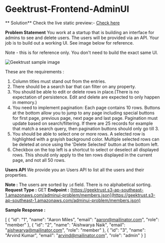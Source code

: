 # Geektrust-Frontend-AdminUI

** Solution**
Check the live static preview:- [Check here](https://karanvirrkumar.github.io/Geektrust-Frontend-AdminUI/)

**Problem Statement**
You work at a startup that is building an interface for admins to see and delete users. The users will be provided via an API. Your job is to build out a working UI. See image below for reference.


Note - this is for reference only. You don't need to build the exact same UI.

![Geektrust sample image](https://www.geektrust.com/assets/images/adminUIProbableUsersTable.png)

These are the requirements :

1. Column titles must stand out from the entries.
2. There should be a search bar that can filter on any property.
3. You should be able to edit or delete rows in place.(There is no expectation of persistence. Edit and delete are expected to only happen in memory.)
4. You need to implement pagination: Each page contains 10 rows. Buttons at the bottom allow you to jump to any page including special buttons for first page, previous page, next page and last page. Pagination must update based on search/filtering. If there are 25 records for example that match a search query, then pagination buttons should only go till 3.
5. You should be able to select one or more rows. A selected row is highlighted with a grayish background color. Multiple selected rows can be deleted at once using the 'Delete Selected' button at the bottom left.
6. Checkbox on the top left is a shortcut to select or deselect all displayed rows. This should only apply to the ten rows displayed in the current page, and not all 50 rows.

**Users API**
We provide you an Users API to list all the users and their properties.

**Note :**
The users are sorted by `id` field. There is no alphabetical sorting.
**Request Type :**
GET
**Endpoint :**
[https://geektrust.s3-ap-southeast-1.amazonaws.com/adminui-problem/members.json](https://geektrust.s3-ap-southeast-1.amazonaws.com/adminui-problem/members.json)

**Sample Response :**
                          
[
  {
    "id": "1",
    "name": "Aaron Miles",
    "email": "aaron@mailinator.com",
    "role": "member"
  },
  {
    "id": "2",
    "name": "Aishwarya Naik",
    "email": "aishwarya@mailinator.com",
    "role": "member"
  },
  {
    "id": "3",
    "name": "Arvind Kumar",
    "email": "arvind@mailinator.com",
    "role": "admin"
  }
]